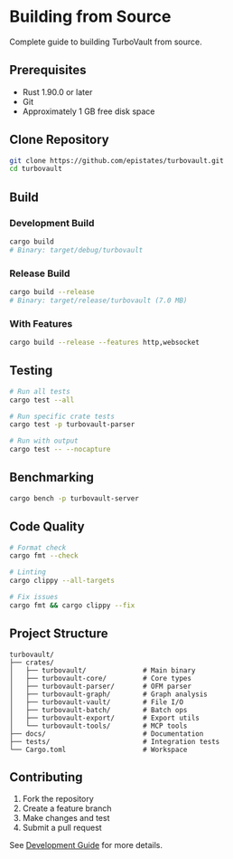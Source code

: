# Building from Source

Complete guide to building TurboVault from source.

## Prerequisites

- Rust 1.90.0 or later
- Git
- Approximately 1 GB free disk space

## Clone Repository

```bash
git clone https://github.com/epistates/turbovault.git
cd turbovault
```

## Build

### Development Build
```bash
cargo build
# Binary: target/debug/turbovault
```

### Release Build
```bash
cargo build --release
# Binary: target/release/turbovault (7.0 MB)
```

### With Features
```bash
cargo build --release --features http,websocket
```

## Testing

```bash
# Run all tests
cargo test --all

# Run specific crate tests
cargo test -p turbovault-parser

# Run with output
cargo test -- --nocapture
```

## Benchmarking

```bash
cargo bench -p turbovault-server
```

## Code Quality

```bash
# Format check
cargo fmt --check

# Linting
cargo clippy --all-targets

# Fix issues
cargo fmt && cargo clippy --fix
```

## Project Structure

```
turbovault/
├── crates/
│   ├── turbovault/              # Main binary
│   ├── turbovault-core/         # Core types
│   ├── turbovault-parser/       # OFM parser
│   ├── turbovault-graph/        # Graph analysis
│   ├── turbovault-vault/        # File I/O
│   ├── turbovault-batch/        # Batch ops
│   ├── turbovault-export/       # Export utils
│   └── turbovault-tools/        # MCP tools
├── docs/                        # Documentation
├── tests/                       # Integration tests
└── Cargo.toml                   # Workspace
```

## Contributing

1. Fork the repository
2. Create a feature branch
3. Make changes and test
4. Submit a pull request

See [Development Guide](index.md) for more details.
